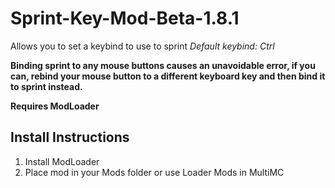 # Sprint-Key-Mod-Beta-1.8.1
Allows you to set a keybind to use to sprint
*Default keybind: Ctrl*

**Binding sprint to any mouse buttons causes an unavoidable error, if you can, rebind your mouse button to a different keyboard key and then bind it to sprint instead.**

**Requires ModLoader**
## Install Instructions
1. Install ModLoader
2. Place mod in your Mods folder or use Loader Mods in MultiMC
